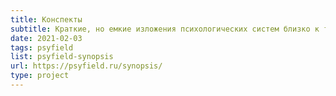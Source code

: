 ```yaml
---
title: Конспекты
subtitle: Краткие, но емкие изложения психологических систем близко к тексту источников
date: 2021-02-03
tags: psyfield
list: psyfield-synopsis
url: https://psyfield.ru/synopsis/
type: project
---
```

